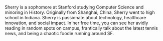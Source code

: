 Sherry is a sophomore at Stanford studying Computer Science and minoring in History. Originally from Shanghai, China, Sherry went to high school in Indiana. Sherry is passionate about technology, healthcare innovation, and social impact. In her free time, you can see her avidly reading in random spots on campus, frantically talk about the latest tennis news, and being a chaotic foodie running around SF.
